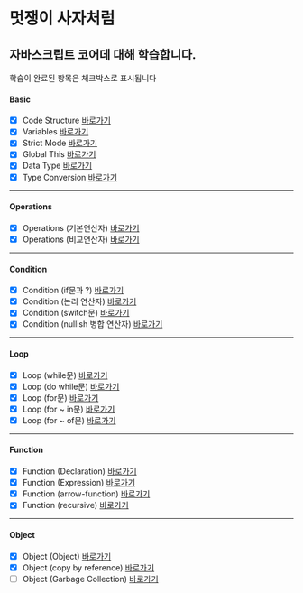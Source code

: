 # 멋쟁이 사자처럼

## 자바스크립트 코어데 대해 학습합니다.

학습이 완료된 항목은 체크박스로 표시됩니다

#### Basic

- [x] Code Structure [바로가기](https://github.com/oweaj/coreJS/blob/01.core/client/chapter/core/01.codeStructure.js)
- [x] Variables [바로가기](https://github.com/oweaj/coreJS/blob/01.core/client/chapter/core/02.variables.js)
- [x] Strict Mode [바로가기](https://github.com/oweaj/coreJS/blob/01.core/client/chapter/core/03.strictMode.js)
- [x] Global This [바로가기](https://github.com/oweaj/coreJS/blob/01.core/client/chapter/core/04.globalThis.js)
- [x] Data Type [바로가기](https://github.com/oweaj/coreJS/blob/01.core/client/chapter/core/05.dataType.js)
- [x] Type Conversion [바로가기](https://github.com/oweaj/coreJS/blob/01.core/client/chapter/core/06.typeConversion.js)

---

#### Operations

- [x] Operations (기본연산자) [바로가기](https://github.com/oweaj/coreJS/blob/01.core/client/chapter/core/07-1.operations.js)
- [x] Operations (비교연산자) [바로가기](https://github.com/oweaj/coreJS/blob/01.core/client/chapter/core/07-2.operations.js)

---

#### Condition

- [x] Condition (if문과 ?) [바로가기](https://github.com/oweaj/coreJS/blob/01.core/client/chapter/core/08-1.condition.js)
- [x] Condition (논리 연산자) [바로가기](https://github.com/oweaj/coreJS/blob/01.core/client/chapter/core/08-2.condition.js)
- [x] Condition (switch문) [바로가기](https://github.com/oweaj/coreJS/blob/01.core/client/chapter/core/08-3.condition.js)
- [x] Condition (nullish 병합 연산자) [바로가기](https://github.com/oweaj/coreJS/blob/01.core/client/chapter/core/08-4.condition.js)

---

#### Loop

- [x] Loop (while문) [바로가기](https://github.com/oweaj/coreJS/blob/01.core/client/chapter/core/09-1.loop.js)
- [x] Loop (do while문) [바로가기](https://github.com/oweaj/coreJS/blob/01.core/client/chapter/core/09-2.loop.js)
- [x] Loop (for문) [바로가기](https://github.com/oweaj/coreJS/blob/01.core/client/chapter/core/09-3.loop.js)
- [x] Loop (for ~ in문) [바로가기](https://github.com/oweaj/coreJS/blob/01.core/client/chapter/core/09-4.loop.js)
- [x] Loop (for ~ of문) [바로가기](https://github.com/oweaj/coreJS/blob/01.core/client/chapter/core/09-5.loop.js)

---

#### Function

- [x] Function (Declaration) [바로가기](https://github.com/oweaj/coreJS/blob/01.core/client/chapter/core/10-1.function.js)
- [x] Function (Expression) [바로가기](https://github.com/oweaj/coreJS/blob/01.core/client/chapter/core/10-2.function.js)
- [x] Function (arrow-function) [바로가기](https://github.com/oweaj/coreJS/blob/01.core/client/chapter/core/10-3.function.js)
- [x] Function (recursive) [바로가기](https://github.com/oweaj/coreJS/blob/01.core/client/chapter/core/10-4.function.js)

---

#### Object

- [x] Object (Object) [바로가기](https://github.com/oweaj/coreJS/blob/01.core/client/chapter/core/11-1.object.js)
- [x] Object (copy by reference) [바로가기](https://github.com/oweaj/coreJS/blob/01.core/client/chapter/core/11-2.object.js)
- [ ] Object (Garbage Collection) [바로가기]()
